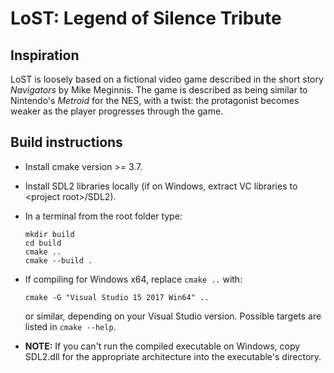 # LoST: Legend of Silence Tribute

## Inspiration

LoST is loosely based on a fictional video game described in the short story *Navigators* by Mike Meginnis. The game is described as being similar to Nintendo's *Metroid* for the NES, with a twist: the protagonist becomes weaker as the player progresses through the game.

## Build instructions

* Install cmake version >= 3.7.
* Install SDL2 libraries locally (if on Windows, extract VC libraries to \<project root\>/SDL2).
* In a terminal from the root folder type:

    ```
    mkdir build
    cd build
    cmake ..
    cmake --build .
    ```

* If compiling for Windows x64, replace `cmake ..` with:

    ```
    cmake -G "Visual Studio 15 2017 Win64" ..
    ```
    or similar, depending on your Visual Studio version. Possible targets are listed in `cmake --help`.

* **NOTE:** If you can't run the compiled executable on Windows, copy SDL2.dll for the appropriate architecture into the executable's directory.
